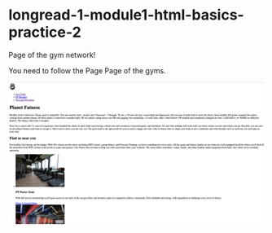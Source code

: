 # longread-1-module1-html-basics-practice-2

Page of the gym network!

You need to follow the Page Page of the gyms.

![Опис зображення](./asset/planet-fatness.png)

